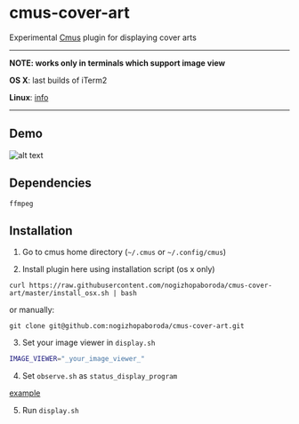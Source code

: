# cmus-cover-art
Experimental [Cmus](https://github.com/cmus/cmus) plugin for displaying cover arts

***
**NOTE: works only in terminals which support image view** 

**OS X**: last builds of iTerm2

**Linux**: [info](http://askubuntu.com/questions/97542/how-do-i-make-my-terminal-display-graphical-pictures)
***

Demo
----

![alt text](https://raw.githubusercontent.com/nogizhopaboroda/cmus-cover-art/master/demo.gif "Demo")

Dependencies
------------

`ffmpeg`

Installation
------------

1. Go to cmus home directory (`~/.cmus` or `~/.config/cmus`)

2. Install plugin here using installation script (os x only)

```shell
curl https://raw.githubusercontent.com/nogizhopaboroda/cmus-cover-art/master/install_osx.sh | bash
```

  or manually:

```shell
git clone git@github.com:nogizhopaboroda/cmus-cover-art.git
```

3. Set your image viewer in `display.sh`

```bash
IMAGE_VIEWER="_your_image_viewer_"
```

4. Set `observe.sh` as `status_display_program`

[example](https://github.com/cmus/cmus/wiki/status-display-programs#usage--installation)


5. Run `display.sh`

